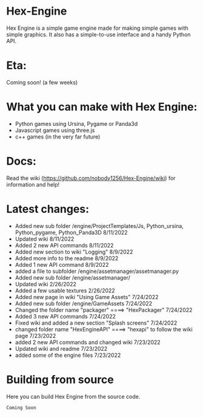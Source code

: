 # Hex-Engine
Hex Engine is a simple game engine made for making simple games with simple graphics. It also has a simple-to-use interface and a handy Python API.

# Eta:
Coming soon! (a few weeks)

# What you can make with Hex Engine:
+ Python games using Ursina, Pygame or Panda3d
+ Javascript games using three.js
+ c++ games (in the very far future)

# Docs:
Read the wiki (https://github.com/nobody1256/Hex-Engine/wiki) for information and help!

# Latest changes:
+ Added new sub folder /engine/ProjectTemplates/Js, Python_ursina, Python_pygame, Python_Panda3D 8/11/2022
+ Updated wiki 8/11/2022
+ Added 2 new API commands 8/11/2022
+ Added new section to wiki "Logging" 8/9/2022
+ Added more info to the readme 8/9/2022
+ Added 1 new API command 8/9/2022
+ added a file to subfolder /engine/assetmanager/assetmanager.py
+ Added new sub folder /engine/assetmanager/
+ Updated wiki 2/26/2022
+ Added a few usable textures 2/26/2022
+ Added new page in wiki "Using Game Assets" 7/24/2022
+ Added new sub folder /engine/GameAssets 7/24/2022
+ Changed the folder name "packager" ====> "HexPackager" 7/24/2022
+ Added 3 new API commands 7/24/2022
+ Fixed wiki and added a new section "Splash screens" 7/24/2022
+ changed folder name "HexEngineAPI" ====> "hexapi" to follow the wiki page 7/23/2022
+ added 2 new API commands and changed wiki 7/23/2022
+ Updated wiki and readme 7/23/2022
+ added some of the engine files 7/23/2022

# Building from source
Here you can build Hex Engine from the source code.
```
Coming Soon

